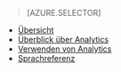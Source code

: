> [AZURE.SELECTOR]
- [Übersicht](../articles/application-insights/app-insights-analytics.md)
- [Überblick über Analytics](../articles/application-insights/app-insights-analytics-tour.md)
- [Verwenden von Analytics](../articles/application-insights/app-insights-analytics-using.md)
- [Sprachreferenz](../articles/application-insights/app-insights-analytics-reference.md)

<!---HONumber=AcomDC_0608_2016-->